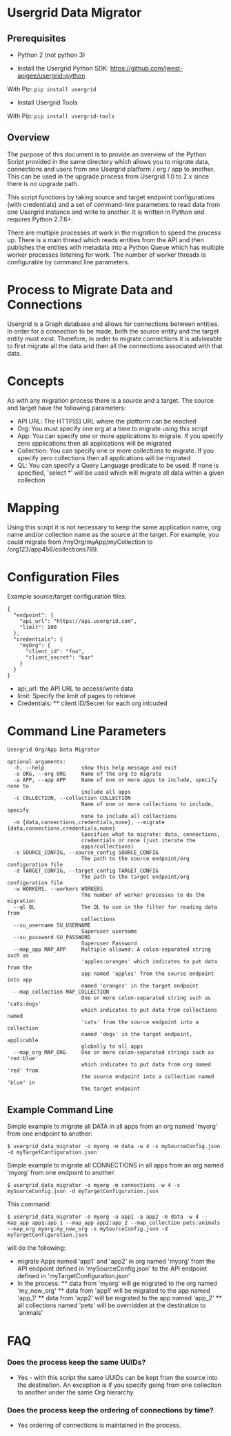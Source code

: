 # Usergrid Data Migrator

## Prerequisites
* Python 2 (not python 3)

* Install the Usergrid Python SDK: https://github.com/jwest-apigee/usergrid-python

With Pip: `pip install usergrid`

* Install Usergrid Tools

With Pip: `pip install usergrid-tools`


## Overview
The purpose of this document is to provide an overview of the Python Script provided in the same directory which allows you to migrate data, connections and users from one Usergrid platform / org / app to another.  This can be used in the upgrade process from Usergrid 1.0 to 2.x since there is no upgrade path.

This script functions by taking source and target endpoint configurations (with credentials) and a set of command-line parameters to read data from one Usergrid instance and write to another.  It is written in Python and requires Python 2.7.6+.

There are multiple processes at work in the migration to speed the process up.  There is a main thread which reads entities from the API and then publishes the entities with metadata into a Python Queue which has multiple worker processes listening for work.  The number of worker threads is configurable by command line parameters.


# Process to Migrate Data and Connections
Usergrid is a Graph database and allows for connections between entities.  In order for a connection to be made, both the source entity and the target entity must exist.  Therefore, in order to migrate connections it is adviseable to first migrate all the data and then all the connections associated with that data.

# Concepts
As with any migration process there is a source and a target.  The source and target have the following parameters:

* API URL: The HTTP[S] URL where the platform can be reached
* Org: You must specify one org at a time to migrate using this script
* App: You can specify one or more applications to migrate.  If you specify zero applications then all applications will be migrated
* Collection: You can specify one or more collections to migrate.  If you specify zero collections then all applications will be migrated
* QL: You can specify a Query Language predicate to be used.  If none is specified, 'select *' will be used which will migrate all data within a given collection

# Mapping
Using this script it is not necessary to keep the same application name, org name and/or collection name as the source at the target.  For example, you could migrate from /myOrg/myApp/myCollection to /org123/app456/collections789.  


# Configuration Files
Example source/target configuration files:

```
{
  "endpoint": {
    "api_url": "https://api.usergrid.com",
    "limit": 100
  },
  "credentials": {
    "myOrg": {
      "client_id": "foo",
      "client_secret": "bar"
    }
  }
}
```
* api_url: the API URL to access/write data
* limit: Specify the limit of pages to retrieve
* Credentials:
** client ID/Secret for each org inlcuded

# Command Line Parameters

```
Usergrid Org/App Data Migrator

optional arguments:
  -h, --help            show this help message and exit
  -o ORG, --org ORG     Name of the org to migrate
  -a APP, --app APP     Name of one or more apps to include, specify none to
                        include all apps
  -c COLLECTION, --collection COLLECTION
                        Name of one or more collections to include, specify
                        none to include all collections
  -m {data,connections,credentials,none}, --migrate {data,connections,credentials,none}
                        Specifies what to migrate: data, connections,
                        credentials or none (just iterate the
                        apps/collections)
  -s SOURCE_CONFIG, --source_config SOURCE_CONFIG
                        The path to the source endpoint/org configuration file
  -d TARGET_CONFIG, --target_config TARGET_CONFIG
                        The path to the target endpoint/org configuration file
  -w WORKERS, --workers WORKERS
                        The number of worker processes to do the migration
  --ql QL               The QL to use in the filter for reading data from
                        collections
  --su_username SU_USERNAME
                        Superuser username
  --su_password SU_PASSWORD
                        Superuser Password
  --map_app MAP_APP     Multiple allowed: A colon-separated string such as
                        'apples:oranges' which indicates to put data from the
                        app named 'apples' from the source endpoint into app
                        named 'oranges' in the target endpoint
  --map_collection MAP_COLLECTION
                        One or more colon-separated string such as 'cats:dogs'
                        which indicates to put data from collections named
                        'cats' from the source endpoint into a collection
                        named 'dogs' in the target endpoint, applicable
                        globally to all apps
  --map_org MAP_ORG     One or more colon-separated strings such as 'red:blue'
                        which indicates to put data from org named 'red' from
                        the source endpoint into a collection named 'blue' in
                        the target endpoint
```

## Example Command Line

Simple example to migrate all DATA in all apps from an org named 'myorg' from one endpoint to another:

```
$ usergrid_data_migrator -o myorg -m data -w 4 -s mySourceConfig.json -d myTargetConfiguration.json
```

Simple example to migrate all CONNECTIONS in all apps from an org named 'myorg' from one endpoint to another:

```
$ usergrid_data_migrator -o myorg -m connections -w 4 -s mySourceConfig.json -d myTargetConfiguration.json
```


This command:

```
$ usergrid_data_migrator -o myorg -a app1 -a app2 -m data -w 4 --map_app app1:app_1 --map_app app2:app_2 --map_collection pets:animals --map_org myorg:my_new_org -s mySourceConfig.json -d myTargetConfiguration.json
```
will do the following: 

* migrate Apps named 'app1' and 'app2' in org named 'myorg' from the API endpoint defined in 'mySourceConfig.json' to the API endpoint defined in 'myTargetConfiguration.json'
* In the process:
** data from 'myorg' will ge migrated to the org named 'my_new_org'
** data from 'app1' will be migrated to the app named 'app_1'
** data from 'app2' will be migrated to the app named 'app_2'
** all collections named 'pets' will be overridden at the destination to 'animals'


# FAQ

### Does the process keep the same UUIDs?

* Yes - with this script the same UUIDs can be kept from the source into the destination.  An exception is if you specify going from one collection to another under the same Org hierarchy.

### Does the process keep the ordering of connections by time?

* Yes ordering of connections is maintained in the process. 
